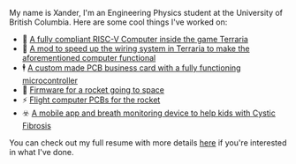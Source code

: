 My name is Xander, I'm an Engineering Physics student at the University of British Columbia. Here are some cool things I've worked on: 

- 🌳 [A fully compliant RISC-V Computer inside the game Terraria](https://github.com/misprit7/computerraria)
- 🔌 [A mod to speed up the wiring system in Terraria to make the aforementioned computer functional](https://github.com/misprit7/WireHead)
- 🕴️ [A custom made PCB business card with a fully functioning microcontroller](https://github.com/misprit7/PCB-Business-Card)
- 🚀 [Firmware for a rocket going to space](https://github.com/UBC-Rocket/Whistler-Blackcomb-v2)
- ⚡ [Flight computer PCBs for the rocket](https://github.com/UBC-Rocket/WB-AV-4500-FC)
- ☣️ [A mobile app and breath monitoring device to help kids with Cystic Fibrosis](https://thebellaproject.org/)

You can check out my full resume with more details [here](https://xander.naumenko.com/resume.pdf) if you're interested in what I've done. 
